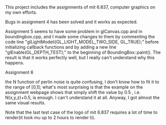 This project includes the assignments of mit 6.837, computer graphics on my own efforts.

Bugs in assignment 4 has been solved and it works as expected.

Assignment 5 seems to have some problem in glCanvas.cpp and in boundingbox.cpp, and I made some changes to them by commenting the code line "glLightModeli(GL_LIGHT_MODEL_TWO_SIDE, GL_TRUE);" before initializing callback functions and by adding a new line "glEnable(GL_DEPTH_TEST);" to the beginning of BoundingBox::paint(). The result is that it works perfectly well, but I really can't understand why this happens.

Assignment 6

the N function of perlin noise is quite confusing, I don't know how to fit it to the range of [0,1]; what's most surprising is that the example on the assignment webpage shows that simply shift the value by 0.5 , i.e. N(x,y,z)+0.5, is enough. I can't understand it at all. Anyway, I got almost the same visual results. 

Note that the last test case of the logo of mit 6.837 requires a lot of time to render(it took mu up to 2 hours to render ti).



